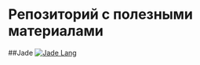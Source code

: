# Репозиторий с полезными материалами
##Jade
[![Jade Lang](http://jade-lang.com/style/jade-logo-header.svg)](https://github.com/MerrickGit/material/blob/master/jade/01-syntax.md)

